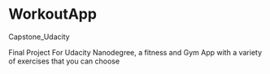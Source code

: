 # WorkoutApp
Capstone_Udacity

Final Project For Udacity Nanodegree, a fitness and Gym App with a variety of exercises that you can choose


